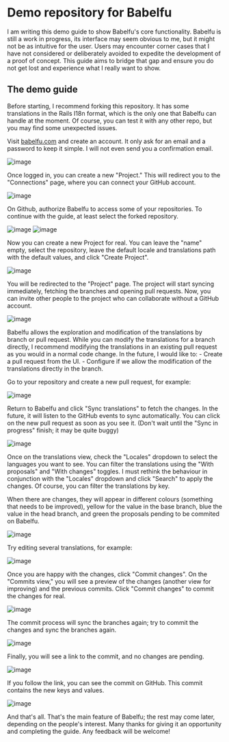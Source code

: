 # Demo repository for Babelfu

I am writing this demo guide to show Babelfu's core functionality. Babelfu is still a work in progress, its interface may seem obvious to me, but it might not be as intuitive for the user. Users may encounter corner cases that I have not considered or deliberately avoided to expedite the development of a proof of concept. This guide aims to bridge that gap and ensure you do not get lost and experience what I really want to show.

## The demo guide

Before starting, I recommend forking this repository. It has some translations in the Rails I18n format, which is the only one that Babelfu can handle at the moment. Of course, you can test it with any other repo, but you may find some unexpected issues.

Visit [babelfu.com](https://babelfu.com) and create an account. It only ask for an email and a password to keep it simple. I will not even send you a confirmation email.

![image](screenshots/signup.png)

Once logged in, you can create a new "Project." This will redirect you to the "Connections" page, where you can connect your GitHub account.

![image](screenshots/connections.png)

On Github, authorize Babelfu to access some of your repositories. To continue with the guide, at least select the forked repository.

![image](screenshots/authorize.png)
![image](screenshots/install.png)

Now you can create a new Project for real. You can leave the "name" empty, select the repository, leave the default locale and translations path with the default values, and click "Create Project".

![image](screenshots/new-project.ong)


You will be redirected to the "Project" page. The project will start syncing immediately, fetching the branches and opening pull requests. Now, you can invite other people to the project who can collaborate without a GitHub account.

![image](screenshots/project-show.png)

Babelfu allows the exploration and modification of the translations by branch or pull request. While you can modify the translations for a branch directly, I recommend modifying the translations in an existing pull request as you would in a normal code change. In the future, I would like to:
    - Create a pull request from the UI.
    - Configure if we allow the modification of the translations directly in the branch.

Go to your repository and create a new pull request, for example:

![image](screenshots/vim-translations.png)

Return to Babelfu and click "Sync translations" to fetch the changes. In the future, it will listen to the GitHub events to sync automatically. You can click on the new pull request as soon as you see it. (Don't wait until the "Sync in progress" finish; it may be quite buggy)

![image](screenshots/projects-show-synced.png)

Once on the translations view, check the "Locales" dropdown to select the languages you want to see. You can filter the translations using the "With proposals" and "With changes" toggles. I must rethink the behaviour in conjunction with the "Locales" dropdown and click "Search" to apply the changes. Of course, you can filter the translations by key.

When there are changes, they will appear in different colours (something that needs to be improved), yellow for the value in the base branch, blue the value in the head branch, and green the proposals pending to be commited on Babelfu.

![image](screenshots/translations.png)

Try editing several translations, for example:

![image](screenshots/translations-edit.png)

Once you are happy with the changes, click "Commit changes". On the "Commits view," you will see a preview of the changes (another view for improving) and the previous commits. Click "Commit changes" to commit the changes for real.

![image](screenshots/changes-to-commit.png)

The commit process will sync the branches again; try to commit the changes and sync the branches again.

![image](screenshots/commit-in-progress.png)

Finally, you will see a link to the commit, and no changes are pending.

![image](screenshots/commit-done.png)

If you follow the link, you can see the commit on GitHub. This commit contains the new keys and values.

![image](screenshots/commit-on-github.png)

And that's all. That's the main feature of Babelfu; the rest may come later, depending on the people's interest. 
Many thanks for giving it an opportunity and completing the guide. Any feedback will be welcome!
